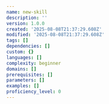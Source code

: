 ```yaml
---
name: new-skill
description: ''
version: 1.0.0
created: '2025-08-08T21:37:29.608Z'
modified: '2025-08-08T21:37:29.608Z'
tags: []
dependencies: []
custom: {}
languages: []
complexity: beginner
domains: []
prerequisites: []
parameters: []
examples: []
proficiency_level: 0
---
```


